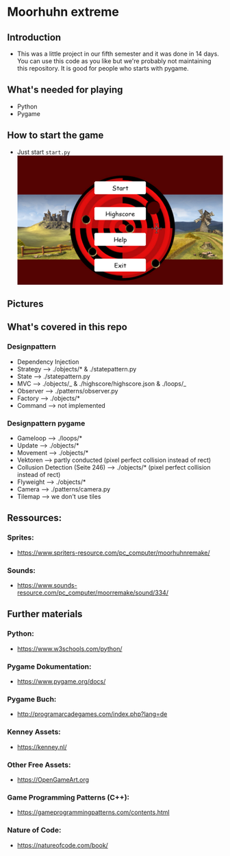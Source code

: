 # Moorhuhn extreme

## Introduction

- This was a little project in our fifth semester and it was done in 14 days. You can use this code as you like but we're probably not maintaining this repository. It is good for people who starts with pygame.

## What's needed for playing

- Python
- Pygame

## How to start the game

- Just start `start.py`  
  ![That is the start screen](/_img/screenshots/start.png "Start Screen")

## Pictures

## What's covered in this repo

### Designpattern

- Dependency Injection
- Strategy --> ./objects/\* & ./statepattern.py
- State --> ./statepattern.py
- MVC --> ./objects/_ & ./highscore/highscore.json & ./loops/_
- Observer --> ./patterns/observer.py
- Factory --> ./objects/\*
- Command --> not implemented

### Designpattern pygame

- Gameloop --> ./loops/\*
- Update --> ./objects/\*
- Movement --> ./objects/\*
- Vektoren --> partly conducted (pixel perfect collision instead of rect)
- Collusion Detection (Seite 246) --> ./objects/\* (pixel perfect collision instead of rect)
- Flyweight --> ./objects/\*
- Camera --> ./patterns/camera.py
- Tilemap --> we don't use tiles

## Ressources:

### Sprites:

- https://www.spriters-resource.com/pc_computer/moorhuhnremake/

### Sounds:

- https://www.sounds-resource.com/pc_computer/moorremake/sound/334/

## Further materials

### Python:

- https://www.w3schools.com/python/

### Pygame Dokumentation:

- https://www.pygame.org/docs/

### Pygame Buch:

- http://programarcadegames.com/index.php?lang=de

### Kenney Assets:

- https://kenney.nl/

### Other Free Assets:

- https://OpenGameArt.org

### Game Programming Patterns (C++):

- https://gameprogrammingpatterns.com/contents.html

### Nature of Code:

- https://natureofcode.com/book/
